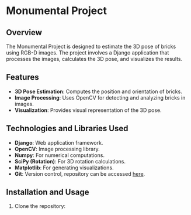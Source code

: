 # Monumental Project

## Overview
The Monumental Project is designed to estimate the 3D pose of bricks using RGB-D images. The project involves a Django application that processes the images, calculates the 3D pose, and visualizes the results.

## Features
- **3D Pose Estimation**: Computes the position and orientation of bricks.
- **Image Processing**: Uses OpenCV for detecting and analyzing bricks in images.
- **Visualization**: Provides visual representation of the 3D pose.

## Technologies and Libraries Used
- **Django**: Web application framework.
- **OpenCV**: Image processing library.
- **Numpy**: For numerical computations.
- **SciPy (Rotation)**: For 3D rotation calculations.
- **Matplotlib**: For generating visualizations.
- **Git**: Version control, repository can be accessed [here](https://github.com/dilaratznr/monumental).

## Installation and Usage
1. Clone the repository:
